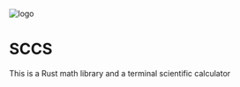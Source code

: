 ![logo](https://github.com/user-attachments/assets/b630b0c2-b491-43d4-9644-e074bb223600)
# SCCS
This is a Rust math library and a terminal scientific calculator
